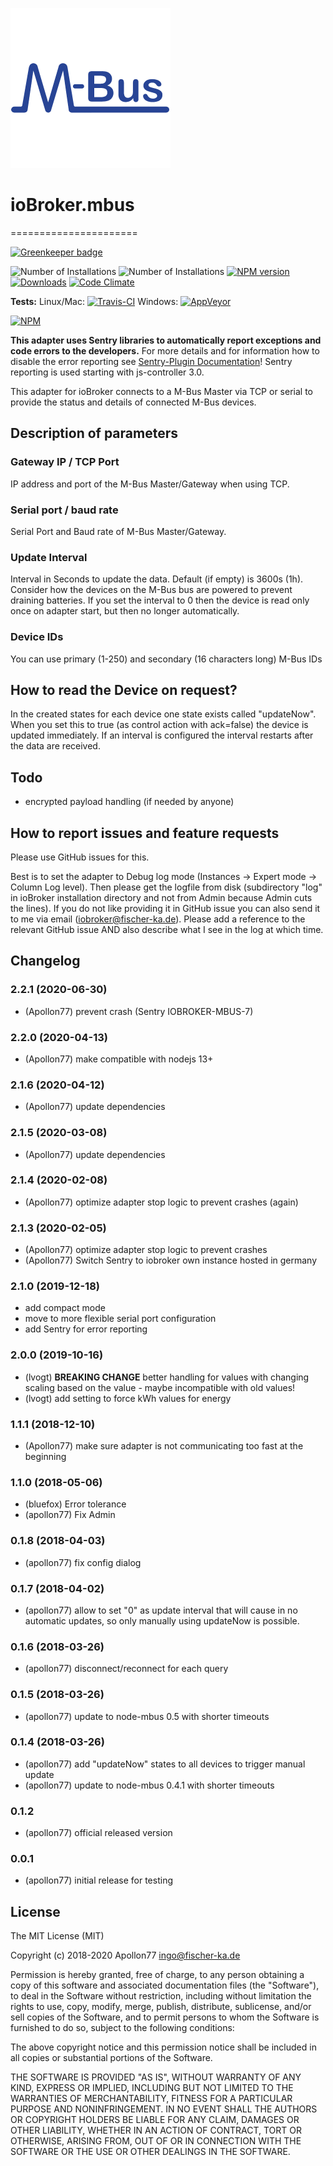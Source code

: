 ![Logo](admin/mbus.png)
# ioBroker.mbus
======================

[![Greenkeeper badge](https://badges.greenkeeper.io/Apollon77/ioBroker.mbus.svg)](https://greenkeeper.io/)

![Number of Installations](http://iobroker.live/badges/mbus-installed.svg) ![Number of Installations](http://iobroker.live/badges/mbus-stable.svg) [![NPM version](http://img.shields.io/npm/v/iobroker.mbus.svg)](https://www.npmjs.com/package/iobroker.mbus)
[![Downloads](https://img.shields.io/npm/dm/iobroker.mbus.svg)](https://www.npmjs.com/package/iobroker.mbus)
[![Code Climate](https://codeclimate.com/github/Apollon77/ioBroker.mbus/badges/gpa.svg)](https://codeclimate.com/github/Apollon77/ioBroker.mbus)

**Tests:** Linux/Mac: [![Travis-CI](http://img.shields.io/travis/Apollon77/ioBroker.mbus/master.svg)](https://travis-ci.org/Apollon77/ioBroker.mbus)
Windows: [![AppVeyor](https://ci.appveyor.com/api/projects/status/github/Apollon77/ioBroker.mbus?branch=master&svg=true)](https://ci.appveyor.com/project/Apollon77/ioBroker-mbus/)

[![NPM](https://nodei.co/npm/iobroker.mbus.png?downloads=true)](https://nodei.co/npm/iobroker.mbus/)

**This adapter uses Sentry libraries to automatically report exceptions and code errors to the developers.** For more details and for information how to disable the error reporting see [Sentry-Plugin Documentation](https://github.com/ioBroker/plugin-sentry#plugin-sentry)! Sentry reporting is used starting with js-controller 3.0.

This adapter for ioBroker connects to a M-Bus Master via TCP or serial to provide the status and details of connected M-Bus devices.

## Description of parameters
### Gateway IP / TCP Port
IP address and port of the M-Bus Master/Gateway when using TCP.

### Serial port / baud rate
Serial Port and Baud rate of M-Bus Master/Gateway.

### Update Interval
Interval in Seconds to update the data. Default (if empty) is 3600s (1h). Consider how the devices on the M-Bus bus are powered to prevent draining batteries. If you set the interval to 0 then the device is read only once on adapter start, but then no longer automatically.

### Device IDs
You can use primary (1-250) and secondary (16 characters long) M-Bus IDs

## How to read the Device on request?
In the created states for each device one state exists called "updateNow". When you set this to true (as control action with ack=false) the device is updated immediately. If an interval is configured the interval restarts after the data are received.

## Todo
* encrypted payload handling (if needed by anyone)

## How to report issues and feature requests

Please use GitHub issues for this.

Best is to set the adapter to Debug log mode (Instances -> Expert mode -> Column Log level). Then please get the logfile from disk (subdirectory "log" in ioBroker installation directory and not from Admin because Admin cuts the lines). If you do not like providing it in GitHub issue you can also send it to me via email (iobroker@fischer-ka.de). Please add a reference to the relevant GitHub issue AND also describe what I see in the log at which time.

## Changelog

### 2.2.1 (2020-06-30)
* (Apollon77) prevent crash (Sentry IOBROKER-MBUS-7)

### 2.2.0 (2020-04-13)
* (Apollon77) make compatible with nodejs 13+

### 2.1.6 (2020-04-12)
* (Apollon77) update dependencies

### 2.1.5 (2020-03-08)
* (Apollon77) update dependencies

### 2.1.4 (2020-02-08)
* (Apollon77) optimize adapter stop logic to prevent crashes (again)

### 2.1.3 (2020-02-05)
* (Apollon77) optimize adapter stop logic to prevent crashes
* (Apollon77) Switch Sentry to iobroker own instance hosted in germany

### 2.1.0 (2019-12-18)
* add compact mode
* move to more flexible serial port configuration
* add Sentry for error reporting

### 2.0.0 (2019-10-16)
* (lvogt) **BREAKING CHANGE** better handling for values with changing scaling based on the value - maybe incompatible with old values!
* (lvogt) add setting to force kWh values for energy

### 1.1.1 (2018-12-10)
* (Apollon77) make sure adapter is not communicating too fast at the beginning

### 1.1.0 (2018-05-06)
* (bluefox) Error tolerance
* (apollon77) Fix Admin

### 0.1.8 (2018-04-03)
* (apollon77) fix config dialog

### 0.1.7 (2018-04-02)
* (apollon77) allow to set "0" as update interval that will cause in no automatic updates, so only manually using updateNow is possible.

### 0.1.6 (2018-03-26)
* (apollon77) disconnect/reconnect for each query

### 0.1.5 (2018-03-26)
* (apollon77) update to node-mbus 0.5 with shorter timeouts

### 0.1.4 (2018-03-26)
* (apollon77) add "updateNow" states to all devices to trigger manual update
* (apollon77) update to node-mbus 0.4.1 with shorter timeouts

### 0.1.2
* (apollon77) official released version

### 0.0.1
* (apollon77) initial release for testing

## License

The MIT License (MIT)

Copyright (c) 2018-2020 Apollon77 <ingo@fischer-ka.de>

Permission is hereby granted, free of charge, to any person obtaining a copy
of this software and associated documentation files (the "Software"), to deal
in the Software without restriction, including without limitation the rights
to use, copy, modify, merge, publish, distribute, sublicense, and/or sell
copies of the Software, and to permit persons to whom the Software is
furnished to do so, subject to the following conditions:

The above copyright notice and this permission notice shall be included in all
copies or substantial portions of the Software.

THE SOFTWARE IS PROVIDED "AS IS", WITHOUT WARRANTY OF ANY KIND, EXPRESS OR
IMPLIED, INCLUDING BUT NOT LIMITED TO THE WARRANTIES OF MERCHANTABILITY,
FITNESS FOR A PARTICULAR PURPOSE AND NONINFRINGEMENT. IN NO EVENT SHALL THE
AUTHORS OR COPYRIGHT HOLDERS BE LIABLE FOR ANY CLAIM, DAMAGES OR OTHER
LIABILITY, WHETHER IN AN ACTION OF CONTRACT, TORT OR OTHERWISE, ARISING FROM,
OUT OF OR IN CONNECTION WITH THE SOFTWARE OR THE USE OR OTHER DEALINGS IN THE
SOFTWARE.
